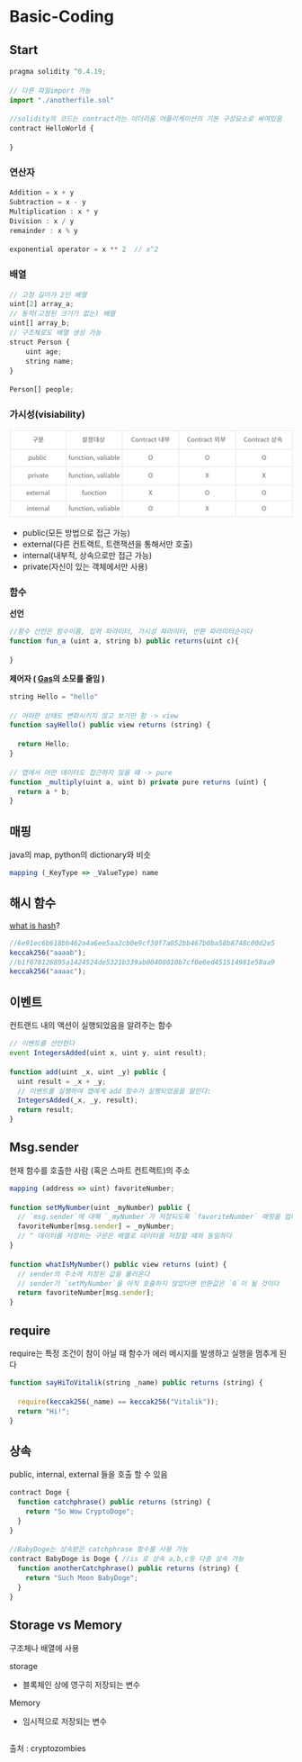 # Basic-Coding

## Start

```jsx
pragma solidity ^0.4.19; 

// 다른 파일import 가능
import "./anotherfile.sol"

//solidity의 코드는 contract라는 이더리움 어플리케이션의 기본 구성요소로 싸여있음
contract HelloWorld {

}
```

### **연산자**

```jsx
Addition = x + y
Subtraction = x - y
Multiplication : x * y
Division : x / y
remainder : x % y

exponential operator = x ** 2  // x^2
```

### **배열**

```jsx
// 고정 길이가 2인 배열
uint[2] array_a;
// 동적(고정된 크기가 없는) 배열
uint[] array_b;
// 구조체로도 배열 생성 가능
struct Person {
	uint age;
	string name;
}

Person[] people;
```

### **가시성(visiability)**

<img src = "/Image/solidity_visiability.png">


- public(모든 방법으로 접근 가능)
- external(다른 컨트랙트, 트랜잭션을 통해서만 호출)
- internal(내부적, 상속으로만 접근 가능)
- private(자신이 있는 객체에서만 사용)

### **함수**

**선언**

```jsx
//함수 선언은 함수이름, 입력 파라미터, 가시성 파라미터, 반환 파라미터순이다 
function fun_a (uint a, string b) public returns(uint c){ 
	
}
```

**제어자 ( [Gas](https://www.notion.so/Gas-0835770d17644b76b615a0b6079136be)의 소모를 줄임 )**

```jsx
string Hello = "hello"

// 어떠한 상태도 변화시키지 않고 보기만 함 -> view
function sayHello() public view returns (string) {

  return Hello;
}

// 앱에서 어떤 데이터도 접근하지 않을 떄 -> pure
function _multiply(uint a, uint b) private pure returns (uint) {
  return a * b;
}
```

## 매핑

java의 map, python의 dictionary와 비슷

```jsx
mapping (_KeyType => _ValueType) name
```

## 해시 함수

[what is hash](https://www.notion.so/Hash-Function-69ec2a95ccf6410a80d34ca12328f8f0)?

```jsx
//6e91ec6b618bb462a4a6ee5aa2cb0e9cf30f7a052bb467b0ba58b8748c00d2e5
keccak256("aaaab");
//b1f078126895a1424524de5321b339ab00408010b7cf0e6ed451514981e58aa9
keccak256("aaaac");
```

## 이벤트

컨트랜드 내의 액션이 실행되었음을 알려주는 함수

```jsx
// 이벤트를 선언한다
event IntegersAdded(uint x, uint y, uint result);

function add(uint _x, uint _y) public {
  uint result = _x + _y;
  // 이벤트를 실행하여 앱에게 add 함수가 실행되었음을 알린다:
  IntegersAdded(_x, _y, result);
  return result;
}
```

## Msg.sender

현재 함수를 호출한 사람 (혹은 스마트 컨트랙트)의 주소

```jsx
mapping (address => uint) favoriteNumber;

function setMyNumber(uint _myNumber) public {
  // `msg.sender`에 대해 `_myNumber`가 저장되도록 `favoriteNumber` 매핑을 업데이트한다 `
  favoriteNumber[msg.sender] = _myNumber;
  // ^ 데이터를 저장하는 구문은 배열로 데이터를 저장할 떄와 동일하다 
}

function whatIsMyNumber() public view returns (uint) {
  // sender의 주소에 저장된 값을 불러온다 
  // sender가 `setMyNumber`을 아직 호출하지 않았다면 반환값은 `0`이 될 것이다
  return favoriteNumber[msg.sender];
}
```

## require

require는 특정 조건이 참이 아닐 때 함수가 에러 메시지를 발생하고 실행을 멈추게 된다

```jsx
function sayHiToVitalik(string _name) public returns (string) {

  require(keccak256(_name) == keccak256("Vitalik"));
  return "Hi!";
}
```

## 상속

public, internal, external 들을 호출 할 수 있음

```jsx
contract Doge {
  function catchphrase() public returns (string) {
    return "So Wow CryptoDoge";
  }
}

//BabyDoge는 상속받은 catchphrase 함수를 사용 가능
contract BabyDoge is Doge { //is 로 상속 a,b,c등 다중 상속 가능
  function anotherCatchphrase() public returns (string) {
    return "Such Moon BabyDoge";
  }
}
```

## Storage vs Memory

구조체나 배열에 사용

storage 

- 블록체인 상에 영구히 저장되는 변수

Memory

- 임시적으로 저장되는 변수

```jsx

```

출처 : cryptozombies